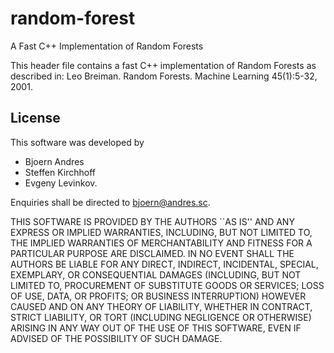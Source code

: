random-forest
=============

A Fast C++ Implementation of Random Forests

This header file contains a fast C++ implementation of Random Forests as described in:
Leo Breiman. Random Forests. Machine Learning 45(1):5-32, 2001.

License
-------

This software was developed by 

   - Bjoern Andres
   - Steffen Kirchhoff 
   - Evgeny Levinkov.

Enquiries shall be directed to bjoern@andres.sc.

THIS SOFTWARE IS PROVIDED BY THE AUTHORS ``AS IS'' AND ANY EXPRESS OR IMPLIED
WARRANTIES, INCLUDING, BUT NOT LIMITED TO, THE IMPLIED WARRANTIES OF
MERCHANTABILITY AND FITNESS FOR A PARTICULAR PURPOSE ARE DISCLAIMED. IN NO
EVENT SHALL THE AUTHORS BE LIABLE FOR ANY DIRECT, INDIRECT, INCIDENTAL,
SPECIAL, EXEMPLARY, OR CONSEQUENTIAL DAMAGES (INCLUDING, BUT NOT LIMITED TO,
PROCUREMENT OF SUBSTITUTE GOODS OR SERVICES; LOSS OF USE, DATA, OR PROFITS;
OR BUSINESS INTERRUPTION) HOWEVER CAUSED AND ON ANY THEORY OF LIABILITY,
WHETHER IN CONTRACT, STRICT LIABILITY, OR TORT (INCLUDING NEGLIGENCE OR
OTHERWISE) ARISING IN ANY WAY OUT OF THE USE OF THIS SOFTWARE, EVEN IF
ADVISED OF THE POSSIBILITY OF SUCH DAMAGE.
